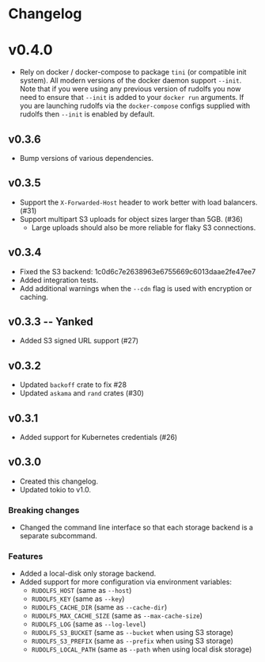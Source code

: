 # Changelog

# v0.4.0

- Rely on docker / docker-compose to package `tini` (or compatible init system).
  All modern versions of the docker daemon support `--init`. Note that if you
  were using any previous version of rudolfs you now need to ensure
  that `--init` is added to your `docker run` arguments. If you are launching
  rudolfs via the `docker-compose` configs supplied with rudolfs then `--init`
  is enabled by default.

## v0.3.6

- Bump versions of various dependencies.

## v0.3.5

 - Support the `X-Forwarded-Host` header to work better with load balancers.
   (#31)
 - Support multipart S3 uploads for object sizes larger than 5GB. (#36)
   - Large uploads should also be more reliable for flaky S3 connections.

## v0.3.4

 - Fixed the S3 backend: 1c0d6c7e2638963e6755669c6013daae2fe47ee7
 - Added integration tests.
 - Add additional warnings when the `--cdn` flag is used with encryption or
   caching.

## v0.3.3 -- Yanked

 - Added S3 signed URL support (#27)

## v0.3.2

 - Updated `backoff` crate to fix #28
 - Updated `askama` and `rand` crates (#30)

## v0.3.1

 - Added support for Kubernetes credentials (#26)

## v0.3.0

 - Created this changelog.
 - Updated tokio to v1.0.

### Breaking changes

 - Changed the command line interface so that each storage backend is a separate
   subcommand.

### Features

 - Added a local-disk only storage backend.
 - Added support for more configuration via environment variables:
   - `RUDOLFS_HOST` (same as `--host`)
   - `RUDOLFS_KEY` (same as `--key`)
   - `RUDOLFS_CACHE_DIR` (same as `--cache-dir`)
   - `RUDOLFS_MAX_CACHE_SIZE` (same as `--max-cache-size`)
   - `RUDOLFS_LOG` (same as `--log-level`)
   - `RUDOLFS_S3_BUCKET` (same as `--bucket` when using S3 storage)
   - `RUDOLFS_S3_PREFIX` (same as `--prefix` when using S3 storage)
   - `RUDOLFS_LOCAL_PATH` (same as `--path` when using local disk storage)
